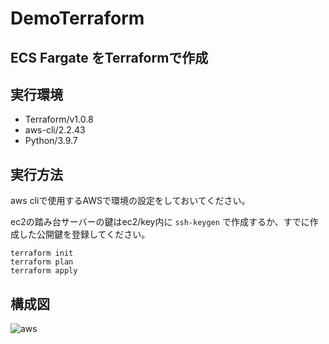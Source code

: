 # DemoTerraform

## ECS Fargate をTerraformで作成
## 実行環境
- Terraform/v1.0.8
- aws-cli/2.2.43 
- Python/3.9.7
## 実行方法
aws cliで使用するAWSで環境の設定をしておいてください。

ec2の踏み台サーバーの鍵はec2/key内に
```ssh-keygen```
で作成するか、すでに作成した公開鍵を登録してください。

```
terraform init
terraform plan
terraform apply
```
## 構成図
![aws](https://user-images.githubusercontent.com/5231283/138276160-a7867846-7129-49c8-882b-8be710066cf8.png)
